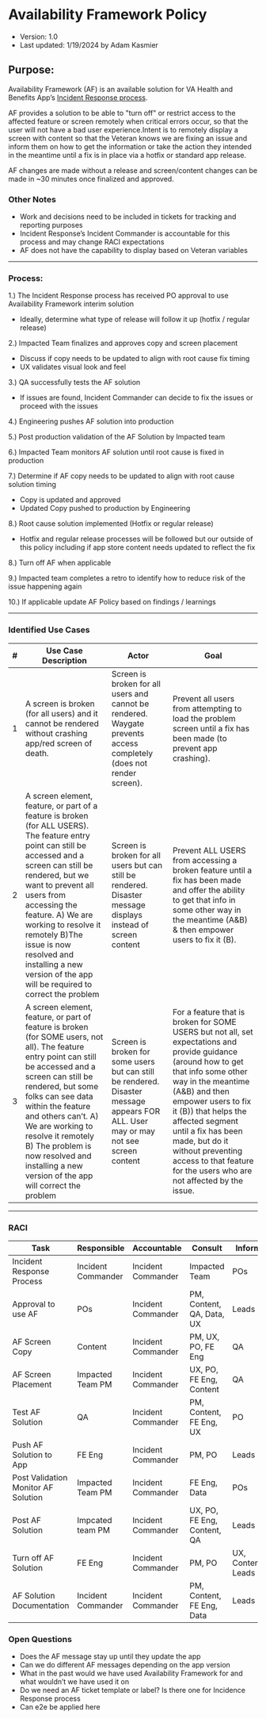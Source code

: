 # Availability Framework Policy 
 - Version: 1.0
 - Last updated: 1/19/2024 by Adam Kasmier

## Purpose: 

Availability Framework (AF) is an available solution for VA Health and Benefits App’s [Incident Response process](https://department-of-veterans-affairs.github.io/va-mobile-app/docs/Operations/Incident%20Response/).

AF provides a solution to be able to "turn off" or restrict access to the affected feature or screen remotely when critical errors occur, so that the user will not have a bad user experience.Intent is to remotely display a screen with content so that the Veteran knows we are fixing an issue and inform them on how to get the information or take the action they intended in the meantime until a fix is in place via a hotfix or standard app release. 

AF changes are made without a release and screen/content changes can be made in ~30 minutes once finalized and approved. 


### Other Notes
 - Work and decisions need to be included in tickets for tracking and reporting purposes
 - Incident Response’s Incident Commander is accountable for this process and may change RACI expectations 
 - AF does not have the capability to display based on Veteran variables 

---------------------

### Process: 

 1.) The Incident Response process has received PO approval to use Availability Framework interim solution 
 -  Ideally, determine what type of release will follow it up (hotfix / regular release)
     
 2.) Impacted Team finalizes and approves copy and screen placement
  - Discuss if copy needs to be updated to align with root cause fix timing
  - UX validates visual look and feel

 3.) QA successfully tests the AF solution 
  - If issues are found, Incident Commander can decide to fix the issues or proceed with the issues 

 4.) Engineering pushes AF solution into production
 
 5.) Post production validation of the AF Solution by Impacted team 
 
 6.) Impacted Team monitors AF solution until root cause is fixed in production 
 
 7.) Determine if AF copy needs to be updated to align with root cause solution timing 
  - Copy is updated and approved
  - Updated Copy pushed to production by Engineering 

 8.) Root cause solution implemented (Hotfix or regular release) 
  - Hotfix and regular release processes will be followed but our outside of this policy including if app store content needs updated to reflect the fix 
 
 8.) Turn off AF when applicable 
 
 9.) Impacted team completes a retro to identify how to reduce risk of the issue happening again 
 
 10.) If applicable update AF Policy based on findings / learnings 
 
-----------------------

### Identified Use Cases 

| # | Use Case Description| Actor | Goal | 
| ----- | ------- | ----- | ----- |
| 1 | A screen is broken (for all users) and it cannot be rendered without crashing app/red screen of death. | Screen is broken for all users and cannot be rendered. Waygate prevents access completely (does not render screen).  | Prevent all users from attempting to load the problem screen until a fix has been made (to prevent app crashing). |
| 2 | A screen element, feature, or part of a feature is broken (for ALL USERS). The feature entry point can still be accessed and a screen can still be rendered, but we want to prevent all users from accessing the feature. A) We are working to resolve it remotely B)The issue is now resolved and installing a new version of the app will be required to correct the problem | Screen is broken for all users but can still be rendered. Disaster message displays instead of screen content| Prevent ALL USERS from accessing a broken feature until a fix has been made and offer the ability to get that info in some other way in the meantime (A&B) & then empower users to fix it (B).|
| 3 | A screen element, feature, or part of feature is broken (for SOME users, not all). The feature entry point can still be accessed and a screen can still be rendered, but some folks can see data within the feature and others can’t. A) We are working to resolve it remotely B) The problem is now resolved and installing a new version of the app will correct the problem | Screen is broken for some users but can still be rendered. Disaster message appears FOR ALL. User may or may not see screen content | For a feature that is broken for SOME USERS but not all, set expectations and provide guidance (around how to get that info some other way in the meantime (A&B) and then empower users to fix it (B)) that helps the affected segment until a fix has been made, but do it without preventing access to that feature for the users who are not affected by the issue. | 

----------------------

### RACI 

| Task | Responsible | Accountable | Consult | Inform | 
| ----- | ---------- | ----------- | ------- | ------ |
| Incident Response Process | Incident Commander | Incident Commander | Impacted Team | POs |
| Approval to use AF | POs | Incident Commander | PM, Content, QA, Data, UX | Leads |
| AF Screen Copy | Content | Incident Commander | PM, UX, PO, FE Eng  | QA |
| AF Screen Placement | Impacted Team PM | Incident Commander | UX, PO, FE Eng, Content | QA |
| Test AF Solution | QA | Incident Commander | PM, Content, FE Eng, UX | PO |
| Push AF Solution to App | FE Eng | Incident Commander | PM, PO | Leads |
| Post Validation Monitor AF Solution | Impacted Team PM  | Incident Commander | FE Eng, Data | POs |
| Post AF Solution | Impcated team PM | Incident Commander | UX, PO, FE Eng, Content, QA | Leads |
| Turn off AF Solution | FE Eng | Incident Commander | PM, PO  | UX, Content, Leads |
| AF Solution Documentation | Incident Commander |  Incident Commander | PM, Content, FE Eng, Data  | Leads |

### Open Questions 

- Does the AF message stay up until they update the app
- Can we do different AF messages depending on the app version 
- What in the past would we have used Availability Framework for and what wouldn’t we have used it on
- Do we need an AF ticket template or label? Is there one for Incidence Response process
- Can e2e be applied here 
